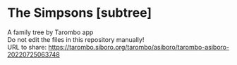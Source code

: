 # The Simpsons [subtree]
A family tree by Tarombo app  
Do not edit the files in this repository manually!  
URL to share: https://tarombo.siboro.org/tarombo/asiboro/tarombo-asiboro-20220725063748